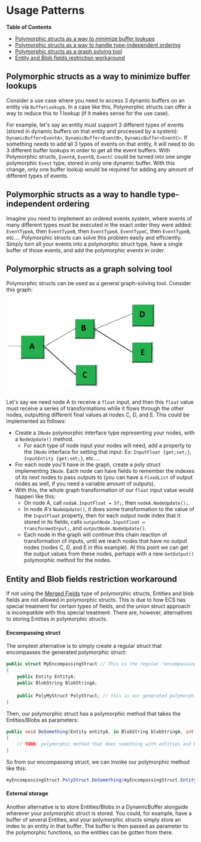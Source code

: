 
# Usage Patterns

**Table of Contents**
* [Polymorphic structs as a way to minimize buffer lookups](#polymorphic-structs-as-a-way-to-minimize-buffer-lookups)
* [Polymorphic structs as a way to handle type-independent ordering](#polymorphic-structs-as-a-way-to-handle-type-independent-ordering)
* [Polymorphic structs as a graph solving tool](#polymorphic-structs-as-a-graph-solving-tool)
* [Entity and Blob fields restriction workaround](#entity-and-blob-fields-restriction-workaround)


## Polymorphic structs as a way to minimize buffer lookups

Consider a use case where you need to access 3 dynamic buffers on an entity via `BufferLookup`s. In a case like this, Polymorphic structs can offer a way to reduce this to 1 lookup (if it makes sense for the use case).

For example, let's say an entity must support 3 different types of events (stored in dynamic buffers on that entity and processed by a system): `DynamicBuffer<EventA>`, `DynamicBuffer<EventB>`, `DynamicBuffer<EventC>`. If something needs to add all 3 types of events on that entity, it will need to do 3 different buffer lookups in order to get all the event buffers. With Polymorphic structs, `EventA`, `EventB`, `EventC` could be turned into one single polymorphic `Event` type, stored in only one dynamic buffer. With this change, only one buffer lookup would be required for adding any amount of different types of events.


## Polymorphic structs as a way to handle type-independent ordering

Imagine you need to implement an ordered events system, where events of many different types must be executed in the exact order they were added: `EventTypeA`, then `EventTypeB`, then `EventTypeA`, `EventTypeC`, then `EventTypeB`, etc.... Polymorphic structs can solve this problem easily and efficiently. Simply turn all your events into a polymorphic struct type, have a single buffer of those events, and add the polymorphic events in order.


## Polymorphic structs as a graph solving tool

Polymorphic structs can be used as a general graph-solving tool. Consider this graph:

![](./Images/nodegraph.jpg)

Let's say we need node A to receive a `float` input, and then this `float` value must receive a series of transformations while it flows through the other nodes, outputting different final values at nodes C, D, and E. This could be implemented as follows:
* Create a `INode` polymorphic interface type representing your nodes, with a `NodeUpdate()` method. 
    * For each type of node input your nodes will need, add a property to the `INode` interface for setting that input. Ex: `InputFloat {get;set;}`, `InputEntity {get;set;}`, etc....
* For each node you'll have in the graph, create a poly struct implementing `INode`. Each node can have fields to remember the indexes of its next nodes to pass outputs to (you can have a `FixedList` of output nodes as well, if you need a variable amount of outputs).
* With this, the whole graph transformation of our `float` input value would happen like this:
    * On node A, call `nodaA.InputFloat = 5f;`, then `nodeA.NodeUpdate();`.
    * In node A's `NodeUpdate()`, it does some transformation to the value of the `InputFloat` property, then for each output node index that it stored in its fields, calls `outputNode.InputFloat = transformedInput;`, and `outputNode.NodeUpdate()`.
    * Each node in the graph will continue this chain reaction of transformation of inputs, until we reach nodes that have no output nodes (nodes C, D, and E in this example). At this point we can get the output values from these nodes, perhaps with a new `GetOutput()` polymorphic method for the nodes.


## Entity and Blob fields restriction workaround

If not using the [Merged Fields](./poly-struct-types.md/#merged-fields-struct) type of polymorphic structs, Entities and blob fields are not allowed in polymorphic structs. This is due to how ECS has special treatment for certain types of fields, and the union struct approach is incompatible with this special treatment. There are, however, alternatives to storing Entities in polymorphic structs.

#### Encompassing struct

The simplest alternative is to simply create a regular struct that encompasses the generated polymorphic struct:
```cs
public struct MyEncompassingStruct // This is the regular "encompassing struct"
{
    public Entity EntityA;
    public BlobString BlobStringA;

    public PolyMyStruct PolyStruct; // this is our generated polymorphic struct
}
```

Then, our polymorphic struct has a polymorphic method that takes the Entities/Blobs as parameters:
```cs
public void DoSomething(Entity entityA, in BlobString blobStringA, int val)
{
    // TODO: polymorphic method that does something with entities and blobs
}
```

So from our encompassing struct, we can invoke our polymorphic method like this:
```cs
myEncompassingStruct.PolyStruct.DoSomething(myEncompassingStruct.EntityA, in myEncompassingStruct.BlobStringA, val);
```


#### External storage

Another alternative is to store Entities/Blobs in a DynamicBuffer alongside wherever your polymorphic struct is stored. You could, for example, have a buffer of several Entities, and your polymorphic structs simply store an index to an entity in that buffer. The buffer is then passed as parameter to the polymorphic functions, so the entities can be gotten from there.

